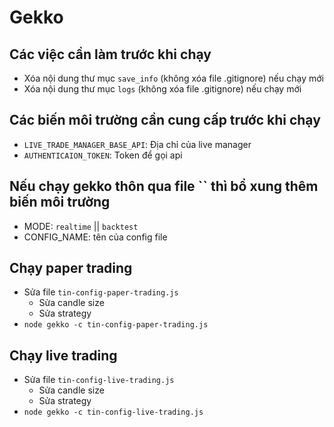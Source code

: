 # Gekko

## Các việc cần làm trước khi chạy
- Xóa nội dung thư mục `save_info` (không xóa file .gitignore) nếu chạy mới
- Xóa nội dung thư mục `logs` (không xóa file .gitignore) nếu chạy mới

## Các biến môi trường cần cung cấp trước khi chạy
- `LIVE_TRADE_MANAGER_BASE_API`: Địa chỉ của live manager
- `AUTHENTICAION_TOKEN`: Token để gọi api

## Nếu chạy gekko thôn qua file `` thì bổ xung thêm biến môi trường
- MODE: `realtime` || `backtest`
- CONFIG_NAME: tên của config file

## Chạy paper trading
- Sửa file `tin-config-paper-trading.js`
    - Sửa candle size
    - Sửa strategy
- `node gekko -c tin-config-paper-trading.js`

## Chạy live trading
- Sửa file `tin-config-live-trading.js`
    - Sửa candle size
    - Sửa strategy
- `node gekko -c tin-config-live-trading.js`